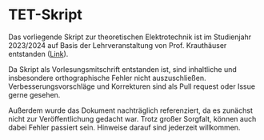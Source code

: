 # TET-Skript
Das vorliegende Skript zur theoretischen Elektrotechnik ist im Studienjahr 2023/2024 auf Basis der Lehrveranstaltung von Prof. Krauthäuser entstanden ([Link](https://github.com/hgkdd/TET)). 

Da Skript als Vorlesungsmitschrift entstanden ist, sind inhaltliche und insbesondere orthographische Fehler nicht auszuschließen. Verbesserungsvorschläge und Korrekturen sind als Pull request oder Issue gerne gesehen.

Außerdem wurde das Dokument nachträglich referenziert, da es zunächst nicht zur Veröffentlichung gedacht war. Trotz großer Sorgfalt, können auch dabei Fehler passiert sein. Hinweise darauf sind jederzeit willkommen.
